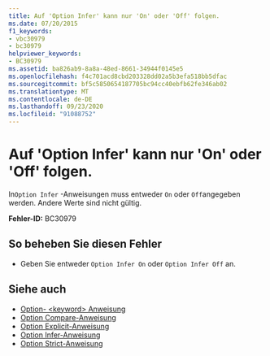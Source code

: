 ```yaml
---
title: Auf 'Option Infer' kann nur 'On' oder 'Off' folgen.
ms.date: 07/20/2015
f1_keywords:
- vbc30979
- bc30979
helpviewer_keywords:
- BC30979
ms.assetid: ba826ab9-8a8a-48ed-8661-34944f0145e5
ms.openlocfilehash: f4c701acd8cbd203328dd02a5b3efa518bb5dfac
ms.sourcegitcommit: bf5c5850654187705bc94cc40ebfb62fe346ab02
ms.translationtype: MT
ms.contentlocale: de-DE
ms.lasthandoff: 09/23/2020
ms.locfileid: "91088752"
---
```

# <a name="option-infer-can-be-followed-only-by-on-or-off"></a>Auf 'Option Infer' kann nur 'On' oder 'Off' folgen.

In`Option Infer` -Anweisungen muss entweder `On` oder `Off`angegeben werden. Andere Werte sind nicht gültig.  
  
 **Fehler-ID:** BC30979  
  
## <a name="to-correct-this-error"></a>So beheben Sie diesen Fehler  
  
- Geben Sie entweder `Option Infer On` oder `Option Infer Off` an.  
  
## <a name="see-also"></a>Siehe auch

- [Option- \<keyword> Anweisung](../language-reference/statements/option-keyword-statement.md)
- [Option Compare-Anweisung](../language-reference/statements/option-compare-statement.md)
- [Option Explicit-Anweisung](../language-reference/statements/option-explicit-statement.md)
- [Option Infer-Anweisung](../language-reference/statements/option-infer-statement.md)
- [Option Strict-Anweisung](../language-reference/statements/option-strict-statement.md)
